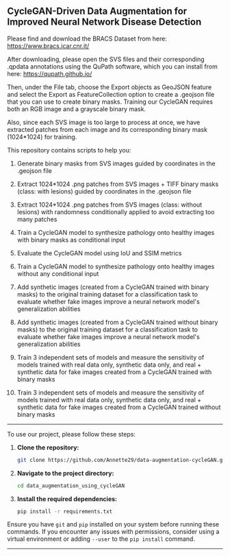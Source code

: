 ## CycleGAN-Driven Data Augmentation for Improved Neural Network Disease Detection 


Please find and download the BRACS Dataset from here: https://www.bracs.icar.cnr.it/ 

After downloading, please open the SVS files and their corresponding .qpdata annotations using the QuPath software, which you can install from here: https://qupath.github.io/

Then, under the File tab, choose the Export objects as GeoJSON feature and select the Export as FeatureCollection option to create a .geojson file that you can use to create binary masks. Training our CycleGAN requires both an RGB image and a grayscale binary mask.

Also, since each SVS image is too large to process at once, we have extracted patches from each image and its corresponding binary mask (1024*1024) for training. 

This repository contains scripts to help you:

1. Generate binary masks from SVS images guided by coordinates in the .geojson file

2. Extract 1024*1024 .png patches from SVS images + TIFF binary masks (class: with lesions) guided by coordinates in the .geojson file

3. Extract 1024*1024 .png patches from SVS images (class: without lesions) with randomness conditionally applied to avoid extracting too many patches

4. Train a CycleGAN model to synthesize pathology onto healthy images with binary masks as conditional input

5. Evaluate the CycleGAN model using IoU and SSIM metrics 

6. Train a CycleGAN model to synthesize pathology onto healthy images without any conditional input

7. Add synthetic images (created from a CycleGAN trained with binary masks) to the original training dataset for a classification task to evaluate whether fake images improve a neural network model's generalization abilities 

8. Add synthetic images (created from a CycleGAN trained without binary masks) to the original training dataset for a classification task to evaluate whether fake images improve a neural network model's generalization abilities 

9. Train 3 independent sets of models and measure the sensitivity of models trained with real data only, synthetic data only, and real + synthetic data for fake images created from a CycleGAN trained with binary masks

10. Train 3 independent sets of models and measure the sensitivity of models trained with real data only, synthetic data only, and real + synthetic data for fake images created from a CycleGAN trained without binary masks

---

To use our project, please follow these steps:

1. **Clone the repository:**
   ```bash
   git clone https://github.com/Annette29/data-augmentation-cycleGAN.git
   ```

2. **Navigate to the project directory:**
   ```bash
   cd data_augmentation_using_cycleGAN
   ```

3. **Install the required dependencies:**
   ```bash
   pip install -r requirements.txt
   ```

Ensure you have `git` and `pip` installed on your system before running these commands. If you encounter any issues with permissions, consider using a virtual environment or adding `--user` to the `pip install` command.

---
